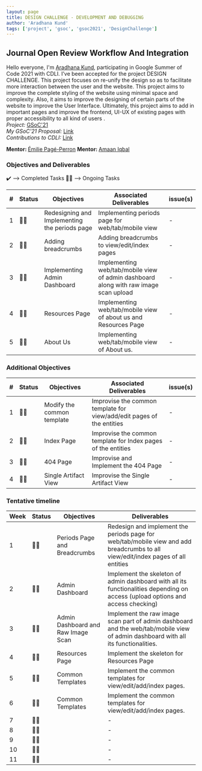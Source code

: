 ```yaml
---
layout: page
title: DESIGN CHALLENGE - DEVELOPMENT AND DEBUGGING
author: 'Aradhana Kund'
tags: ['project', 'gsoc', 'gsoc2021', 'DesignChallenge']
---
```


## Journal Open Review Workflow And Integration

Hello everyone, I'm <a href="https://www.linkedin.com/in/aradhanakund/">Aradhana Kund</a>, participating in Google Summer of Code 2021 with CDLI. I’ve been accepted for the project DESIGN CHALLENGE. This project focuses on re-unify the design so as to facilitate more interaction between the user and the website. 
This project aims to improve the complete styling of the website using minimal space and complexity. Also, it aims to improve the designing of certain parts of the website to improve the User Interface. Ultimately, this project aims to add in important pages and improve the frontend, UI-UX of existing pages with proper accessibility to all kind of users .
<br>
<i>Project:</i>
<a href="https://summerofcode.withgoogle.com/projects/#5212285703815168">GSoC'21</a>
<br>
<i>My GSoC'21 Proposal:</i>
<a href="https://drive.google.com/file/d/1IxvKMPuqsF4AeSep5AUcHRAQ_ZxyC1ZN/view?usp=sharing">Link</a>
<br>
<i>Contributions to CDLI:</i>
<a href="https://gitlab.com/aradhana_kund">Link<a>
<br>

<b>Mentor: </b> <a href='https://www.linkedin.com/in/epageperron/'>Émilie Pagé-Perron</a>
<b>Mentor: </b> <a href='https://www.linkedin.com/in/amaan-iqbal/'>Amaan Iqbal</a>

### Objectives and Deliverables

:heavy_check_mark: --> Completed Tasks
:man_technologist: --> Ongoing Tasks

| \# | Status  | Objectives                    | Associated Deliverables         | issue(s) |
| --- | --- | ----------------------------- | ---------------------------------------------- | -------- |
| 1 | :man_technologist: | Redesigning and Implementing the periods page | Implementing periods page for web/tab/mobile view | - |
| 2 | :man_technologist: | Adding breadcrumbs | Adding breadcrumbs to view/edit/index pages | - |
| 3 | :man_technologist: | Implementing Admin Dashboard | Implementing web/tab/mobile view of admin dashboard along with raw image scan upload | - |
| 4 | :man_technologist: | Resources Page | Implementing web/tab/mobile view of about us and Resources Page | - |
| 5 | :man_technologist: | About Us | Implementing web/tab/mobile view of About us. | - |
  
### Additional Objectives

| \# | Status  | Objectives         | Associated Deliverables                                             | issue(s) |
| --- | --- | ------------------ | ------------------------------------------------------------------- | -------- |
| 1 | :man_technologist: | Modify the common template | Improvise the common template for view/add/edit pages of the entities | - |
| 2 | :man_technologist: | Index Page | Improvise the common template for Index pages of the entities | - |
| 3 | :man_technologist: | 404 Page | Improvise and Implement the 404 Page | - |
| 4 | :man_technologist: | Single Artifact View | Improvise the Single Artifact View | - |

### Tentative timeline  

| Week  | Status | Objectives | Deliverables |
|---|---|---|---|
| 1 | :man_technologist: | Periods Page and Breadcrumbs | Redesign and implement the periods page for web/tab/mobile view and add breadcrumbs to all view/edit/index pages of all entities | - |
| 2 | :man_technologist: | Admin Dashboard | Implement the skeleton of admin dashboard with all its functionalities depending on access (upload options and access checking) | - |
| 3 | :man_technologist: | Admin Dashboard and Raw Image Scan | Implement the raw image scan part of admin dashboard and the web/tab/mobile view of admin dashboard with all its functionalities. | - |
| 4 | :man_technologist: | Resources Page | Implement the skeleton for Resources Page | - |
| 5 | :man_technologist: | Common Templates | Implement the common templates for view/edit/add/index pages. | - |
| 6 | :man_technologist: |  Common Templates | Implement the common templates for view/edit/add/index pages. | - |
| 7 | :man_technologist: |  | - |
| 8 | :man_technologist: |  | - |
| 9 | :man_technologist: |  | - |
| 10 | :man_technologist: |  | - |
| 11 | :man_technologist: |  | - |
  
